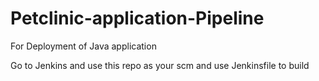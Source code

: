# Petclinic-application-Pipeline
For Deployment of Java application 

Go to Jenkins and use this repo as your scm 
and use Jenkinsfile to build 

